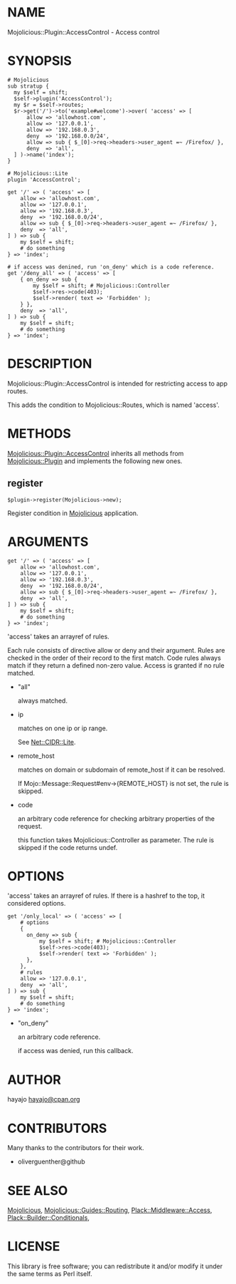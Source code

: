 # NAME

Mojolicious::Plugin::AccessControl - Access control

# SYNOPSIS

    # Mojolicious
    sub stratup {
      my $self = shift;
      $self->plugin('AccessControl');
      my $r = $self->routes;
      $r->get('/')->to('example#welcome')->over( 'access' => [
          allow => 'allowhost.com',
          allow => '127.0.0.1',
          allow => '192.168.0.3',
          deny  => '192.168.0.0/24',
          allow => sub { $_[0]->req->headers->user_agent =~ /Firefox/ },
          deny  => 'all',
      ] )->name('index');
    }

    # Mojolicious::Lite
    plugin 'AccessControl';

    get '/' => ( 'access' => [
        allow => 'allowhost.com',
        allow => '127.0.0.1',
        allow => '192.168.0.3',
        deny  => '192.168.0.0/24',
        allow => sub { $_[0]->req->headers->user_agent =~ /Firefox/ },
        deny  => 'all',
    ] ) => sub {
        my $self = shift;
        # do something
    } => 'index';

    # if access was denined, run 'on_deny' which is a code reference.
    get '/deny_all' => ( 'access' => [
        { on_deny => sub {
            my $self = shift; # Mojolicious::Controller
            $self->res->code(403);
            $self->render( text => 'Forbidden' );
        } },
        deny  => 'all',
    ] ) => sub {
        my $self = shift;
        # do something
    } => 'index';

# DESCRIPTION

Mojolicious::Plugin::AccessControl is intended for restricting access to app routes.

This adds the condition to Mojolicious::Routes, which is named 'access'.

# METHODS

[Mojolicious::Plugin::AccessControl](http://search.cpan.org/perldoc?Mojolicious::Plugin::AccessControl) inherits all methods from [Mojolicious::Plugin](http://search.cpan.org/perldoc?Mojolicious::Plugin) and implements the following new ones.

## register

    $plugin->register(Mojolicious->new);

Register condition in [Mojolicious](http://search.cpan.org/perldoc?Mojolicious) application.

# ARGUMENTS

    get '/' => ( 'access' => [
        allow => 'allowhost.com',
        allow => '127.0.0.1',
        allow => '192.168.0.3',
        deny  => '192.168.0.0/24',
        allow => sub { $_[0]->req->headers->user_agent =~ /Firefox/ },
        deny  => 'all',
    ] ) => sub {
        my $self = shift;
        # do something
    } => 'index';

'access' takes an arrayref of rules.

Each rule consists of directive allow or deny and their argument. Rules are checked in the order of their record to the first match. Code rules always match if they return a defined non-zero value. Access is granted if no rule matched.

- "all"

    always matched.

- ip

    matches on one ip or ip range.

    See [Net::CIDR::Lite](http://search.cpan.org/perldoc?Net::CIDR::Lite).

- remote\_host

    matches on domain or subdomain of remote\_host if it can be resolved.

    If Mojo::Message::Request\#env->{REMOTE\_HOST} is not set, the rule is skipped.

- code

    an arbitrary code reference for checking arbitrary properties of the request.

    this function takes Mojolicious::Controller as parameter. The rule is skipped if the code returns undef.

# OPTIONS

'access' takes an arrayref of rules. If there is a hashref to the top, it considered options.

    get '/only_local' => ( 'access' => [
        # options
        {
          on_deny => sub {
              my $self = shift; # Mojolicious::Controller
              $self->res->code(403);
              $self->render( text => 'Forbidden' );
          },
        },
        # rules
        allow => '127.0.0.1',
        deny  => 'all',
    ] ) => sub {
        my $self = shift;
        # do something
    } => 'index';

- "on\_deny"

    an arbitrary code reference.

    if access was denied, run this callback.

# AUTHOR

hayajo <hayajo@cpan.org>

# CONTRIBUTORS

Many thanks to the contributors for their work.

- oliverguenther@github

# SEE ALSO

[Mojolicious](http://search.cpan.org/perldoc?Mojolicious), [Mojolicious::Guides::Routing](http://search.cpan.org/perldoc?Mojolicious::Guides::Routing), [Plack::Middleware::Access](http://search.cpan.org/perldoc?Plack::Middleware::Access), [Plack::Builder::Conditionals](http://search.cpan.org/perldoc?Plack::Builder::Conditionals),

# LICENSE

This library is free software; you can redistribute it and/or modify
it under the same terms as Perl itself.

